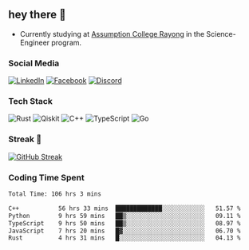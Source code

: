 ## hey there 👋

- Currently studying at [Assumption College Rayong](https://www.acr.ac.th) in the Science-Engineer program.

### Social Media

[![LinkedIn](https://img.shields.io/badge/linkedin-%230077B5.svg?style=for-the-badge&logo=linkedin&logoColor=white)](https://www.linkedin.com/in/kiattisakbeaw/)
[![Facebook](https://img.shields.io/badge/Facebook-%231877F2.svg?style=for-the-badge&logo=Facebook&logoColor=white)](https://www.facebook.com/kiattisakbeawsanburee)
[![Discord](https://img.shields.io/badge/Discord-%235865F2.svg?style=for-the-badge&logo=discord&logoColor=white)](https://discord.gg/dgRsHb5duc)

### Tech Stack
![Rust](https://img.shields.io/badge/rust-%23000000.svg?style=for-the-badge&logo=rust&logoColor=white)
![Qiskit](https://img.shields.io/badge/Qiskit-%236929C4.svg?style=for-the-badge&logo=Qiskit&logoColor=white)
![C++](https://img.shields.io/badge/c++-%2300599C.svg?style=for-the-badge&logo=c%2B%2B&logoColor=white)
![TypeScript](https://img.shields.io/badge/typescript-%23007ACC.svg?style=for-the-badge&logo=typescript&logoColor=white)
![Go](https://img.shields.io/badge/go-%2300ADD8.svg?style=for-the-badge&logo=go&logoColor=white)


### Streak 🚀
[![GitHub Streak](https://streak-stats.demolab.com?user=beawkiattisak&theme=dark&hide_border=true)](https://git.io/streak-stats)
</div>

### Coding Time Spent
<!--START_SECTION:waka-->

```txt
Total Time: 106 hrs 3 mins

C++           56 hrs 33 mins  █████████████░░░░░░░░░░░░   51.57 %
Python        9 hrs 59 mins   ██▒░░░░░░░░░░░░░░░░░░░░░░   09.11 %
TypeScript    9 hrs 50 mins   ██▒░░░░░░░░░░░░░░░░░░░░░░   08.97 %
JavaScript    7 hrs 20 mins   █▓░░░░░░░░░░░░░░░░░░░░░░░   06.70 %
Rust          4 hrs 31 mins   █░░░░░░░░░░░░░░░░░░░░░░░░   04.13 %
```

<!--END_SECTION:waka-->

